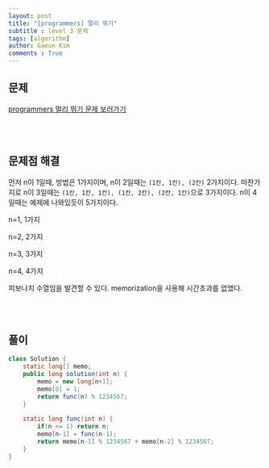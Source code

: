 ```yaml
---
layout: post
title: "[programmers] 멀리 뛰기"
subtitle : level 3 문제
tags: [algorithm]
author: Gaeun Kim
comments : True
---
```


<h2>문제</h2>

[programmers 멀리 뛰기 문제 보러가기](https://programmers.co.kr/learn/courses/30/lessons/12914?language=java)

<br><br>

<h2>문제점 해결</h2>

먼저 n이 1일때, 방법은 1가지이며, n이 2일때는 `(1칸, 1칸), (2칸)` 2가지이다. 마찬가지로 n이 3일때는 `(1칸, 1칸, 1칸), (1칸, 2칸), (2칸, 1칸)`으로 3가지이다. n이 4일때는 예제에 나와있듯이 5가지이다.

n=1, 1가지

n=2, 2가지

n=3, 3가지

n=4, 4가지

피보나치 수열임을 발견할 수 있다. memorization을 사용해 시간초과를 없앴다.

<br><br>

<h2>풀이</h2>

```java
class Solution {
	static long[] memo;
	public long solution(int n) {
		memo = new long[n+1];
		memo[0] = 1;
		return func(n) % 1234567;
	}
	
	static long func(int n) {
		if(n <= 1) return n;
		memo[n-1] = func(n-1);
		return memo[n-1] % 1234567 + memo[n-2] % 1234567;
	}
}
```


